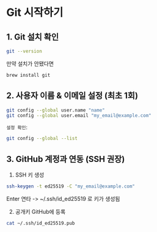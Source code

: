 # Git 시작하기

## 1. Git 설치 확인

```bash
git --version
```

만약 설치가 안됐다면

```bash
brew install git
```

## 2. 사용자 이름 & 이메일 설정 (최초 1회)

```bash
git config --global user.name "name"
git config --global user.email "my_email@example.com"
```

`설정 확인`:

```bash
git config --global --list
```

## 3. GitHub 계정과 연동 (SSH 권장)

1. SSH 키 생성

```bash
ssh-keygen -t ed25519 -C "my_email@example.com"
```

Enter 연타 -> ~/.ssh/id_ed25519 로 키가 생성됨

2. 공개키 GitHub에 등록

```bash
cat ~/.ssh/id_ed25519.pub
```
